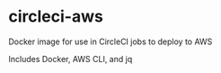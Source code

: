 # circleci-aws

Docker image for use in CircleCI jobs to deploy to AWS

Includes Docker, AWS CLI, and jq
